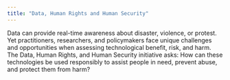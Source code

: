 ```yaml
---
title: "Data, Human Rights and Human Security"
---
```


Data can provide real-time awareness about disaster, violence, or protest. Yet practitioners, researchers, and policymakers face unique challenges and opportunities when assessing technological benefit, risk, and harm. The Data, Human Rights, and Human Security initiative asks: How can these technologies be used responsibly to assist people in need, prevent abuse, and protect them from harm?

